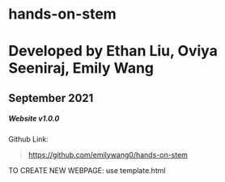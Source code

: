 # hands-on-stem
# Developed by Ethan Liu, Oviya Seeniraj, Emily Wang
## September 2021

##### Website v1.0.0
Github Link:
> https://github.com/emilywang0/hands-on-stem

TO CREATE NEW WEBPAGE: 
use template.html
